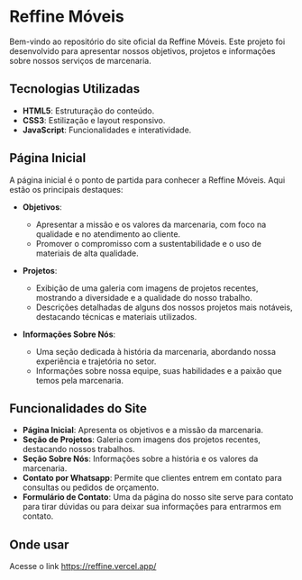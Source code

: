 # Reffine Móveis

Bem-vindo ao repositório do site oficial da Reffine Móveis. Este projeto foi desenvolvido para apresentar nossos objetivos, projetos e informações sobre nossos serviços de marcenaria.

## Tecnologias Utilizadas

- **HTML5**: Estruturação do conteúdo.
- **CSS3**: Estilização e layout responsivo.
- **JavaScript**: Funcionalidades e interatividade.

## Página Inicial

A página inicial é o ponto de partida para conhecer a Reffine Móveis. Aqui estão os principais destaques:

- **Objetivos**: 
  - Apresentar a missão e os valores da marcenaria, com foco na qualidade e no atendimento ao cliente.
  - Promover o compromisso com a sustentabilidade e o uso de materiais de alta qualidade.

- **Projetos**:
  - Exibição de uma galeria com imagens de projetos recentes, mostrando a diversidade e a qualidade do nosso trabalho.
  - Descrições detalhadas de alguns dos nossos projetos mais notáveis, destacando técnicas e materiais utilizados.

- **Informações Sobre Nós**:
  - Uma seção dedicada à história da marcenaria, abordando nossa experiência e trajetória no setor.
  - Informações sobre nossa equipe, suas habilidades e a paixão que temos pela marcenaria.

## Funcionalidades do Site

- **Página Inicial**: Apresenta os objetivos e a missão da marcenaria.
- **Seção de Projetos**: Galeria com imagens dos projetos recentes, destacando nossos trabalhos.
- **Seção Sobre Nós**: Informações sobre a história e os valores da marcenaria.
- **Contato por Whatsapp**: Permite que clientes entrem em contato para consultas ou pedidos de orçamento.
- **Formulário de Contato**: Uma da página do nosso site serve para contato para tirar dúvidas ou para deixar sua informações para entrarmos em contato.

## Onde usar

Acesse o link https://reffine.vercel.app/
